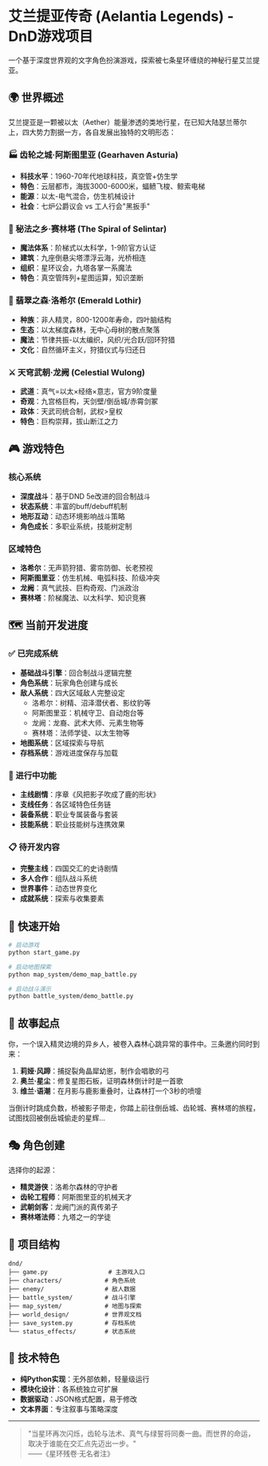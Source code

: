 # 艾兰提亚传奇 (Aelantia Legends) - DnD游戏项目

一个基于深度世界观的文字角色扮演游戏，探索被七条星环缠绕的神秘行星艾兰提亚。

## 🌍 世界概述

艾兰提亚是一颗被以太（Aether）能量渗透的类地行星，在已知大陆瑟兰蒂尔上，四大势力割据一方，各自发展出独特的文明形态：

### 🏭 齿轮之城·阿斯图里亚 (Gearhaven Asturia)
- **科技水平**：1960-70年代地球科技，真空管+仿生学
- **特色**：云层都市，海拔3000-6000米，蝠鲼飞梭、鲸索电梯
- **能源**：以太-电气混合，仿生机械设计
- **社会**：七炉公爵议会 vs 工人行会"黑扳手"

### 🔮 秘法之乡·赛林塔 (The Spiral of Selintar)
- **魔法体系**：阶梯式以太科学，1-9阶官方认证
- **建筑**：九座倒悬尖塔漂浮云海，光桥相连
- **组织**：星环议会，九塔各掌一系魔法
- **特色**：真空管阵列+星图运算，知识垄断

### 🌿 翡翠之森·洛希尔 (Emerald Lothir)
- **种族**：非人精灵，800-1200年寿命，四叶脑结构
- **生态**：以太梯度森林，无中心母树的散点聚落
- **魔法**：节律共振-以太编织，风织/光合跃/回环狩猎
- **文化**：自然循环主义，狩猎仪式与归还日

### ⚔️ 天穹武朝·龙阙 (Celestial Wulong)
- **武道**：真气=以太×经络×意志，官方9阶度量
- **奇观**：九宫格巨构，天剑壁/倒岳城/赤霄剑冢
- **政体**：天武司统合制，武权>皇权
- **特色**：巨构崇拜，拔山断江之力

## 🎮 游戏特色

### 核心系统
- **深度战斗**：基于DND 5e改进的回合制战斗
- **状态系统**：丰富的buff/debuff机制
- **地形互动**：动态环境影响战斗策略
- **角色成长**：多职业系统，技能树定制

### 区域特色
- **洛希尔**：无声箭狩猎、雾帘防御、长老预视
- **阿斯图里亚**：仿生机械、电弧科技、阶级冲突
- **龙阙**：真气武技、巨构奇观、门派政治
- **赛林塔**：阶梯魔法、以太科学、知识竞赛

## 🗺️ 当前开发进度

### ✅ 已完成系统
- **基础战斗引擎**：回合制战斗逻辑完整
- **角色系统**：玩家角色创建与成长
- **敌人系统**：四大区域敌人完整设定
  - 洛希尔：树精、沼泽潜伏者、影纹豹等
  - 阿斯图里亚：机械守卫、自动炮台等
  - 龙阙：龙裔、武术大师、元素生物等
  - 赛林塔：法师学徒、以太生物等
- **地图系统**：区域探索与导航
- **存档系统**：游戏进度保存与加载

### 🔄 进行中功能
- **主线剧情**：序章《风把影子吹成了鹿的形状》
- **支线任务**：各区域特色任务链
- **装备系统**：职业专属装备与套装
- **技能系统**：职业技能树与连携效果

### 📋 待开发内容
- **完整主线**：四国交汇的史诗剧情
- **多人合作**：组队战斗系统
- **世界事件**：动态世界变化
- **成就系统**：探索与收集要素

## 🚀 快速开始

```bash
# 启动游戏
python start_game.py

# 启动地图探索
python map_system/demo_map_battle.py

# 启动战斗演示
python battle_system/demo_battle.py
```

## 🎯 故事起点

你，一个误入精灵边境的异乡人，被卷入森林心跳异常的事件中。三条邀约同时到来：

1. **莉娅·风蹄**：捕捉裂角晶犀幼崽，制作会唱歌的弓
2. **奥兰·星尘**：修复星图石板，证明森林倒计时是一首歌
3. **维兰·语潮**：在月影与鹿影重叠时，让森林打一个3秒的喷嚏

当倒计时跳成负数，桥被影子带走，你踏上前往倒岳城、齿轮城、赛林塔的旅程，试图找回被倒岳城偷走的星辉...

## 🎭 角色创建

选择你的起源：
- **精灵游侠**：洛希尔森林的守护者
- **齿轮工程师**：阿斯图里亚的机械天才
- **武朝剑客**：龙阙门派的真传弟子
- **赛林塔法师**：九塔之一的学徒

## 📁 项目结构

```
dnd/
├── game.py                 # 主游戏入口
├── characters/            # 角色系统
├── enemy/                 # 敌人数据
├── battle_system/         # 战斗引擎
├── map_system/            # 地图与探索
├── world_design/          # 世界观文档
├── save_system.py         # 存档系统
└── status_effects/        # 状态系统
```

## 🌟 技术特色

- **纯Python实现**：无外部依赖，轻量级运行
- **模块化设计**：各系统独立可扩展
- **数据驱动**：JSON格式配置，易于修改
- **文本界面**：专注叙事与策略深度

---

> "当星环再次闪烁，齿轮与法术、真气与绿誓将同奏一曲。而世界的命运，取决于谁能在交汇点先迈出一步。"  
> ——《星环残卷·无名者注》
